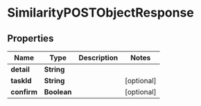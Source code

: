 

# SimilarityPOSTObjectResponse


## Properties

Name | Type | Description | Notes
------------ | ------------- | ------------- | -------------
**detail** | **String** |  | 
**taskId** | **String** |  |  [optional]
**confirm** | **Boolean** |  |  [optional]



